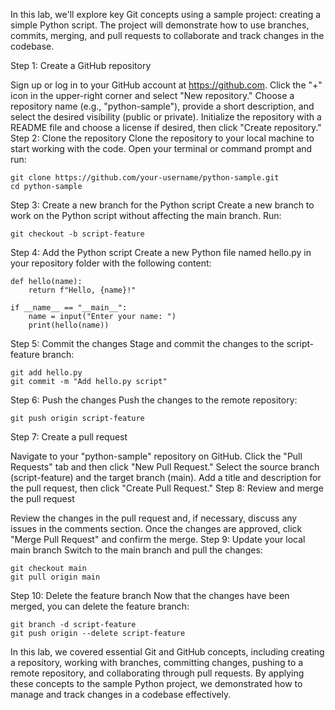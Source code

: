 In this lab, we'll explore key Git concepts using a sample project: creating a simple Python script. The project will demonstrate how to use branches, commits, merging, and pull requests to collaborate and track changes in the codebase.

Step 1: Create a GitHub repository

Sign up or log in to your GitHub account at https://github.com.
Click the "+" icon in the upper-right corner and select "New repository."
Choose a repository name (e.g., "python-sample"), provide a short description, and select the desired visibility (public or private).
Initialize the repository with a README file and choose a license if desired, then click "Create repository."
Step 2: Clone the repository
Clone the repository to your local machine to start working with the code. Open your terminal or command prompt and run:
```
git clone https://github.com/your-username/python-sample.git
cd python-sample
```
Step 3: Create a new branch for the Python script
Create a new branch to work on the Python script without affecting the main branch. Run:
```
git checkout -b script-feature
```
Step 4: Add the Python script
Create a new Python file named hello.py in your repository folder with the following content:
```
def hello(name):
    return f"Hello, {name}!"

if __name__ == "__main__":
    name = input("Enter your name: ")
    print(hello(name))
```
Step 5: Commit the changes
Stage and commit the changes to the script-feature branch:
```
git add hello.py
git commit -m "Add hello.py script"
```
Step 6: Push the changes
Push the changes to the remote repository:
```
git push origin script-feature
```
Step 7: Create a pull request

Navigate to your "python-sample" repository on GitHub.
Click the "Pull Requests" tab and then click "New Pull Request."
Select the source branch (script-feature) and the target branch (main).
Add a title and description for the pull request, then click "Create Pull Request."
Step 8: Review and merge the pull request

Review the changes in the pull request and, if necessary, discuss any issues in the comments section.
Once the changes are approved, click "Merge Pull Request" and confirm the merge.
Step 9: Update your local main branch
Switch to the main branch and pull the changes:
```
git checkout main
git pull origin main
```
Step 10: Delete the feature branch
Now that the changes have been merged, you can delete the feature branch:
```
git branch -d script-feature
git push origin --delete script-feature
```
In this lab, we covered essential Git and GitHub concepts, including creating a repository, working with branches, committing changes, pushing to a remote repository, and collaborating through pull requests. By applying these concepts to the sample Python project, we demonstrated how to manage and track changes in a codebase effectively.
